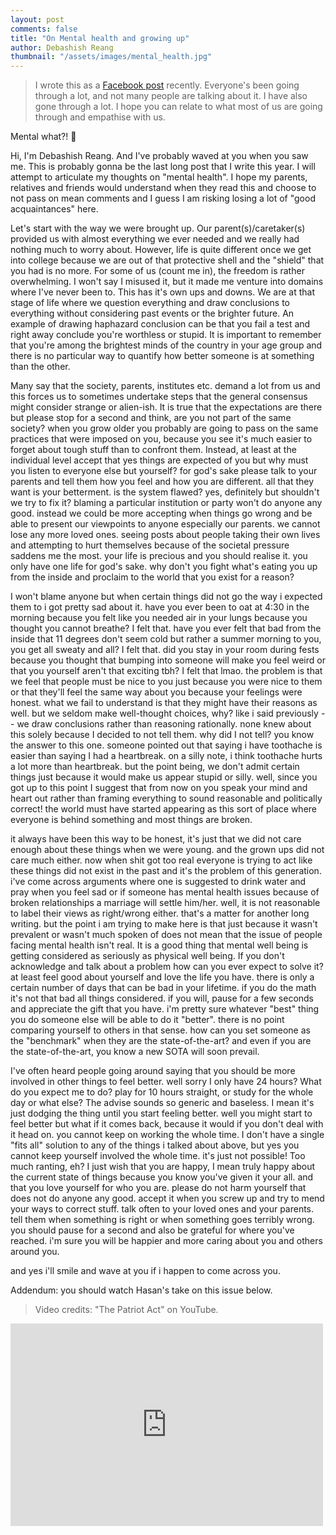 ```yaml
---
layout: post
comments: false
title: "On Mental health and growing up"
author: Debashish Reang
thumbnail: "/assets/images/mental_health.jpg"
---
```


> I wrote this as a [Facebook post](https://www.facebook.com/reangdeba/posts/1868818929930257) recently. Everyone's been going through a lot, and not many people are talking about it. I have also gone through a lot. I hope you can relate to what most of us are going through and empathise with us.

Mental what?! 🧠

Hi, I'm Debashish Reang. And I've probably waved at you when you saw me.
This is probably gonna be the last long post that I write this year. I will attempt to articulate my thoughts on "mental health". I hope my parents, relatives and friends would understand when they read this and choose to not pass on mean comments and I guess I am risking losing a lot of "good acquaintances" here.

Let's start with the way we were brought up. Our parent(s)/caretaker(s) provided us with almost everything we ever needed and we really had nothing much to worry about. However, life is quite different once we get into college because we are out of that protective shell and the "shield" that you had is no more. For some of us (count me in), the freedom is rather overwhelming. I won't say I misused it, but it made me venture into domains where I've never been to. This has it's own ups and downs. We are at that stage of life where we question everything and draw conclusions to everything without considering past events or the brighter future. An example of drawing haphazard conclusion can be that you fail a test and right away conclude you're worthless or stupid. It is important to remember that you're among the brightest minds of the country in your age group and there is no particular way to quantify how better someone is at something than the other.

Many say that the society, parents, institutes etc. demand a lot from us and this forces us to sometimes undertake steps that the general consensus might consider strange or alien-ish. It is true that the expectations are there but please stop for a second and think, are you not part of the same society? when you grow older you probably are going to pass on the same practices that were imposed on you, because you see it's much easier to forget about tough stuff than to confront them. Instead, at least at the individual level accept that yes things are expected of you but why must you listen to everyone else but yourself? for god's sake please talk to your parents and tell them how you feel and how you are different. all that they want is your betterment. is the system flawed? yes, definitely but shouldn't we try to fix it? blaming a particular institution or party won't do anyone any good. instead we could be more accepting when things go wrong and be able to present our viewpoints to anyone especially our parents. we cannot lose any more loved ones. seeing posts about people taking their own lives and attempting to hurt themselves because of the societal pressure saddens me the most. your life is precious and you should realise it. you only have one life for god's sake. why don't you fight what's eating you up from the inside and proclaim to the world that you exist for a reason?

I won't blame anyone but when certain things did not go the way i expected them to i got pretty sad about it. have you ever been to oat at 4:30 in the morning because you felt like you needed air in your lungs because you thought you cannot breathe? I felt that. have you ever felt that bad from the inside that 11 degrees don't seem cold but rather a summer morning to you, you get all sweaty and all? I felt that. did you stay in your room during fests because you thought that bumping into someone will make you feel weird or that you yourself aren't that exciting tbh? I felt that lmao. the problem is that we feel that people must be nice to you just because you were nice to them or that they'll feel the same way about you because your feelings were honest. what we fail to understand is that they might have their reasons as well. but we seldom make well-thought choices, why? like i said previously -- we draw conclusions rather than reasoning rationally. none knew about this solely because I decided to not tell them. why did I not tell? you know the answer to this one. someone pointed out that saying i have toothache is easier than saying I had a heartbreak. on a silly note, i think toothache hurts a lot more than heartbreak. but the point being, we don't admit certain things just because it would make us appear stupid or silly. well, since you got up to this point I suggest that from now on you speak your mind and heart out rather than framing everything to sound reasonable and politically correct! the world must have started appearing as this sort of place where everyone is behind something and most things are broken.

it always have been this way to be honest, it's just that we did not care enough about these things when we were young. and the grown ups did not care much either. now when shit got too real everyone is trying to act like these things did not exist in the past and it's the problem of this generation. i've come across arguments where one is suggested to drink water and pray when you feel sad or if someone has mental health issues because of broken relationships a marriage will settle him/her. well, it is not reasonable to label their views as right/wrong either. that's a matter for another long writing. but the point i am trying to make here is that just because it wasn't prevalent or wasn't much spoken of does not mean that the issue of people facing mental health isn't real. It is a good thing that mental well being is getting considered as seriously as physical well being. If you don't acknowledge and talk about a problem how can you ever expect to solve it? at least feel good about yourself and love the life you have. there is only a certain number of days that can be bad in your lifetime. if you do the math it's not that bad all things considered. if you will, pause for a few seconds and appreciate the gift that you have. i'm pretty sure whatever "best" thing you do someone else will be able to do it "better". there is no point comparing yourself to others in that sense. how can you set someone as the "benchmark" when they are the state-of-the-art? and even if you are the state-of-the-art, you know a new SOTA will soon prevail.

I've often heard people going around saying that you should be more involved in other things to feel better. well sorry I only have 24 hours? What do you expect me to do? play for 10 hours straight, or study for the whole day or what else? The advise sounds so generic and baseless. I mean it's just dodging the thing until you start feeling better. well you might start to feel better but what if it comes back, because it would if you don't deal with it head on. you cannot keep on working the whole time. I don't have a single "fits all" solution to any of the things i talked about above, but yes you cannot keep yourself involved the whole time. it's just not possible! Too much ranting, eh? I just wish that you are happy, I mean truly happy about the current state of things because you know you've given it your all. and that you love yourself for who you are. please do not harm yourself that does not do anyone any good. accept it when you screw up and try to mend your ways to correct stuff. talk often to your loved ones and your parents. tell them when something is right or when something goes terribly wrong. you should pause for a second and also be grateful for where you've reached. i'm sure you will be happier and more caring about you and others around you.

and yes i'll smile and wave at you if i happen to come across you.

Addendum: you should watch Hasan's take on this issue below.
> Video credits: "The Patriot Act" on YouTube.

<div class="videoWrapper">
<iframe width="500" height="324" src="https://www.youtube.com/embed/1tEuU_1ZGSY" frameborder="0" allow="accelerometer; autoplay; encrypted-media; gyroscope; picture-in-picture" allowfullscreen></iframe>
</div>
